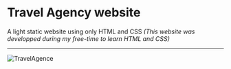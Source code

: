 # Travel Agency website

A light static website using only HTML and CSS *(This website was developped during my free-time to learn HTML and CSS)*

-----------------------------------------------------------------------------------------------------------------------------------
![TravelAgence](https://user-images.githubusercontent.com/61105869/74770187-0f12a280-528c-11ea-86d5-692614a207ce.jpg)

